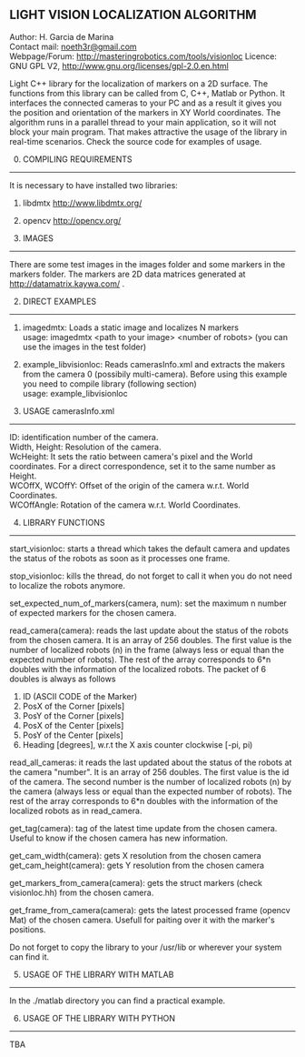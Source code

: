 LIGHT VISION LOCALIZATION ALGORITHM
--------------------------------------------------------------

Author: H. Garcia de Marina  
Contact mail: noeth3r@gmail.com  
Webpage/Forum: http://masteringrobotics.com/tools/visionloc
Licence: GNU GPL V2, http://www.gnu.org/licenses/gpl-2.0.en.html

Light C++ library for the localization of markers on a 2D surface. The functions from this library can be called from C, C++, Matlab or Python. It interfaces the connected cameras to your PC and as a result it gives you the position and orientation of the markers in XY World coordinates. The algorithm runs in a parallel thread to your main application, so it will not block your main program. That makes attractive the usage of the library in real-time scenarios. Check the source code for examples of usage.

0. COMPILING REQUIREMENTS
-------------------------
It is necessary to have installed two libraries:  
1. libdmtx http://www.libdmtx.org/  
2. opencv  http://opencv.org/


1. IMAGES
---------

There are some test images in the images folder and some markers 
in the markers folder. The markers are 2D data matrices generated
at http://datamatrix.kaywa.com/ .

2. DIRECT EXAMPLES
------------------

1. imagedmtx: Loads a static image and localizes N markers  
usage: imagedmtx \<path to your image\> \<number of robots\> (you can use the images in the test folder)

2. example_libvisionloc: Reads camerasInfo.xml and extracts the makers from the
camera 0 (possibily multi-camera). Before using this example you need to compile  library (following section)  
usage: example_libvisionloc

3. USAGE camerasInfo.xml
------------------------

ID: identification number of the camera.  
Width, Height: Resolution of the camera.  
WcHeight: It sets the ratio between camera's pixel and the World coordinates. For a direct correspondence, set it to the same number as Height.  
WCOffX, WCOffY: Offset of the origin of the camera w.r.t. World Coordinates.  
WCOffAngle: Rotation of the camera w.r.t. World Coordinates.

4. LIBRARY FUNCTIONS
-------------------------

start_visionloc: starts a thread which takes the default camera and 
updates the status of the robots as soon as it processes one frame.

stop_visionloc: kills the thread, do not forget to call it when you
do not need to localize the robots anymore.

set_expected_num_of_markers(camera, num): set the maximum n number of expected markers for the chosen camera.

read_camera(camera): reads the last update about the status of the robots from 
the chosen camera. It is an array of 256 doubles. The first value is the number of localized robots (n) in the frame (always less or equal than the expected number of robots). The rest of the array corresponds to 6*n doubles with the information of the localized robots. The packet of 6 doubles is always as follows

1. ID (ASCII CODE of the Marker)
2. PosX of the Corner [pixels]
3. PosY of the Corner [pixels]
4. PosX of the Center [pixels]
5. PosY of the Center [pixels]
6. Heading [degrees], w.r.t the X axis counter clockwise [-pi, pi)

read_all_cameras: it reads the last updated about the status of the robots at the camera "number". It is an array of 256 doubles. The first value is the id of the camera. The second number is the number of localized robots (n) by the camera (always less or equal than the expected number of robots). The rest of the array corresponds to 6*n doubles with the information of the localized robots as in read_camera.

get_tag(camera): tag of the latest time update from the chosen camera. Useful to know if the chosen camera has new information.

get_cam_width(camera): gets X resolution from the chosen camera
get_cam_height(camera): gets Y resolution from the chosen camera

get_markers_from_camera(camera): gets the struct markers (check visionloc.hh) from the chosen camera.

get_frame_from_camera(camera): gets the latest processed frame (opencv Mat) of the chosen camera. Usefull for paiting over it with the marker's positions.

Do not forget to copy the library to your /usr/lib or wherever your
system can find it.


5. USAGE OF THE LIBRARY WITH MATLAB
------------------------------
In the ./matlab directory you can find a practical example.


6. USAGE OF THE LIBRARY WITH PYTHON
-----------------------------------
TBA
